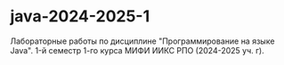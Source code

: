# java-2024-2025-1
Лабораторные работы по дисциплине "Программирование на языке Java". 1-й семестр 1-го курса МИФИ ИИКС РПО (2024-2025 уч. г).
